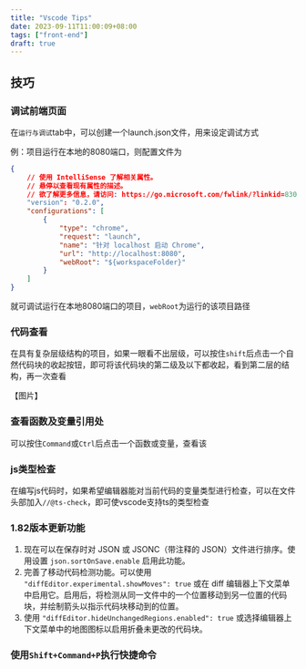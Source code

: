 ```yaml
---
title: "Vscode Tips"
date: 2023-09-11T11:00:09+08:00
tags: ["front-end"]
draft: true
---
```


## 技巧

### 调试前端页面

在`运行与调试`tab中，可以创建一个launch.json文件，用来设定调试方式

例：项目运行在本地的8080端口，则配置文件为

```json
{
    // 使用 IntelliSense 了解相关属性。 
    // 悬停以查看现有属性的描述。
    // 欲了解更多信息，请访问: https://go.microsoft.com/fwlink/?linkid=830387
    "version": "0.2.0",
    "configurations": [
        {
            "type": "chrome",
            "request": "launch",
            "name": "针对 localhost 启动 Chrome",
            "url": "http://localhost:8080",
            "webRoot": "${workspaceFolder}"
        }
    ]
}
```

就可调试运行在本地8080端口的项目，`webRoot`为运行的该项目路径

### 代码查看

在具有复杂层级结构的项目，如果一眼看不出层级，可以按住`shift`后点击一个自然代码块的收起按钮，即可将该代码块的第二级及以下都收起，看到第二层的结构，再一次查看

【图片】

### 查看函数及变量引用处

可以按住`Command`或`Ctrl`后点击一个函数或变量，查看该

### js类型检查

在编写js代码时，如果希望编辑器能对当前代码的变量类型进行检查，可以在文件头部加入`//@ts-check`，即可使vscode支持ts的类型检查

### 1.82版本更新功能

1. 现在可以在保存时对 JSON 或 JSONC（带注释的 JSON）文件进行排序。使用设置 `json.sortOnSave.enable` 启用此功能。
2. 完善了移动代码检测功能。可以使用 `"diffEditor.experimental.showMoves": true` 或在 diff 编辑器上下文菜单中启用它。启用后，将检测从同一文件中的一个位置移动到另一位置的代码块，并绘制箭头以指示代码块移动到的位置。
3. 使用 `"diffEditor.hideUnchangedRegions.enabled": true` 或选择编辑器上下文菜单中的地图图标以启用折叠未更改的代码块。

### 使用`Shift+Command+P`执行快捷命令
